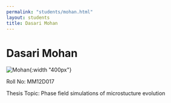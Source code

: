 ```yaml
---
permalink: "students/mohan.html"
layout: students
title: Dasari Mohan
---
```

# Dasari Mohan

![Mohan](/gphani/assets/images/dasarimohan.jpg){:width "400px"}

Roll No: MM12D017 

Thesis Topic: Phase field simulations of microstucture evolution 

